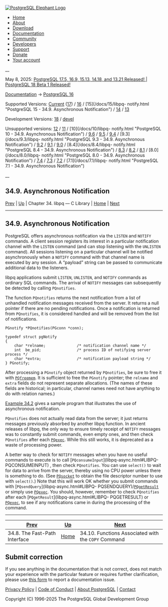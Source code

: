 [ ![PostgreSQL Elephant Logo](/media/img/about/press/elephant.png) ](/)

  * [Home](/ "Home")
  * [About](/about/ "About")
  * [Download](/download/ "Download")
  * [Documentation](/docs/ "Documentation")
  * [Community](/community/ "Community")
  * [Developers](/developer/ "Developers")
  * [Support](/support/ "Support")
  * [Donate](/about/donate/ "Donate")
  * [Your account](/account/ "Your account")

__

May 8, 2025: [ PostgreSQL 17.5, 16.9, 15.13, 14.18, and 13.21 Released! ](/about/news/postgresql-175-169-1513-1418-and-1321-released-3072/) | [ PostgreSQL 18 Beta 1 Released! ](/about/news/postgresql-18-beta-1-released-3070/)

[Documentation](/docs/ "Documentation") -> [PostgreSQL
16](/docs/16/index.html)

Supported Versions: [Current](/docs/current/libpq-notify.html "PostgreSQL 17 -
34.9. Asynchronous Notification") ([17](/docs/17/libpq-notify.html "PostgreSQL
17 - 34.9. Asynchronous Notification")) / [16](/docs/16/libpq-notify.html
"PostgreSQL 16 - 34.9. Asynchronous Notification") / [15](/docs/15/libpq-
notify.html "PostgreSQL 15 - 34.9. Asynchronous Notification") /
[14](/docs/14/libpq-notify.html "PostgreSQL 14 - 34.9. Asynchronous
Notification") / [13](/docs/13/libpq-notify.html "PostgreSQL 13 -
34.9. Asynchronous Notification")

Development Versions: [18](/docs/18/libpq-notify.html "PostgreSQL 18 -
34.9. Asynchronous Notification") / [devel](/docs/devel/libpq-notify.html
"PostgreSQL devel - 34.9. Asynchronous Notification")

Unsupported versions: [12](/docs/12/libpq-notify.html "PostgreSQL 12 -
34.9. Asynchronous Notification") / [11](/docs/11/libpq-notify.html
"PostgreSQL 11 - 34.9. Asynchronous Notification") / [10](/docs/10/libpq-
notify.html "PostgreSQL 10 - 34.9. Asynchronous Notification") /
[9.6](/docs/9.6/libpq-notify.html "PostgreSQL 9.6 - 34.9. Asynchronous
Notification") / [9.5](/docs/9.5/libpq-notify.html "PostgreSQL 9.5 -
34.9. Asynchronous Notification") / [9.4](/docs/9.4/libpq-notify.html
"PostgreSQL 9.4 - 34.9. Asynchronous Notification") / [9.3](/docs/9.3/libpq-
notify.html "PostgreSQL 9.3 - 34.9. Asynchronous Notification") /
[9.2](/docs/9.2/libpq-notify.html "PostgreSQL 9.2 - 34.9. Asynchronous
Notification") / [9.1](/docs/9.1/libpq-notify.html "PostgreSQL 9.1 -
34.9. Asynchronous Notification") / [9.0](/docs/9.0/libpq-notify.html
"PostgreSQL 9.0 - 34.9. Asynchronous Notification") / [8.4](/docs/8.4/libpq-
notify.html "PostgreSQL 8.4 - 34.9. Asynchronous Notification") /
[8.3](/docs/8.3/libpq-notify.html "PostgreSQL 8.3 - 34.9. Asynchronous
Notification") / [8.2](/docs/8.2/libpq-notify.html "PostgreSQL 8.2 -
34.9. Asynchronous Notification") / [8.1](/docs/8.1/libpq-notify.html
"PostgreSQL 8.1 - 34.9. Asynchronous Notification") / [8.0](/docs/8.0/libpq-
notify.html "PostgreSQL 8.0 - 34.9. Asynchronous Notification") /
[7.4](/docs/7.4/libpq-notify.html "PostgreSQL 7.4 - 34.9. Asynchronous
Notification") / [7.3](/docs/7.3/libpq-notify.html "PostgreSQL 7.3 -
34.9. Asynchronous Notification") / [7.2](/docs/7.2/libpq-notify.html
"PostgreSQL 7.2 - 34.9. Asynchronous Notification") / [7.1](/docs/7.1/libpq-
notify.html "PostgreSQL 7.1 - 34.9. Asynchronous Notification")

__

34.9. Asynchronous Notification  
---  
[Prev](libpq-fastpath.html "34.8. The Fast-Path Interface")  | [Up](libpq.html "Chapter 34. libpq — C Library") | Chapter 34. libpq — C Library | [Home](index.html "PostgreSQL 16.9 Documentation") |  [Next](libpq-copy.html "34.10. Functions Associated with the COPY Command")  
  
* * *

## 34.9. Asynchronous Notification #

PostgreSQL offers asynchronous notification via the `LISTEN` and `NOTIFY`
commands. A client session registers its interest in a particular notification
channel with the `LISTEN` command (and can stop listening with the `UNLISTEN`
command). All sessions listening on a particular channel will be notified
asynchronously when a `NOTIFY` command with that channel name is executed by
any session. A “payload” string can be passed to communicate additional data
to the listeners.

libpq applications submit `LISTEN`, `UNLISTEN`, and `NOTIFY` commands as
ordinary SQL commands. The arrival of `NOTIFY` messages can subsequently be
detected by calling `PQnotifies`.

The function `PQnotifies` returns the next notification from a list of
unhandled notification messages received from the server. It returns a null
pointer if there are no pending notifications. Once a notification is returned
from `PQnotifies`, it is considered handled and will be removed from the list
of notifications.

    
    
    PGnotify *PQnotifies(PGconn *conn);
    
    typedef struct pgNotify
    {
        char *relname;              /* notification channel name */
        int  be_pid;                /* process ID of notifying server process */
        char *extra;                /* notification payload string */
    } PGnotify;
    

After processing a `PGnotify` object returned by `PQnotifies`, be sure to free
it with [`PQfreemem`](libpq-misc.html#LIBPQ-PQFREEMEM). It is sufficient to
free the `PGnotify` pointer; the `relname` and `extra` fields do not represent
separate allocations. (The names of these fields are historical; in
particular, channel names need not have anything to do with relation names.)

[Example 34.2](libpq-example.html#LIBPQ-EXAMPLE-2 "Example 34.2. libpq Example
Program 2") gives a sample program that illustrates the use of asynchronous
notification.

`PQnotifies` does not actually read data from the server; it just returns
messages previously absorbed by another libpq function. In ancient releases of
libpq, the only way to ensure timely receipt of `NOTIFY` messages was to
constantly submit commands, even empty ones, and then check `PQnotifies` after
each [`PQexec`](libpq-exec.html#LIBPQ-PQEXEC). While this still works, it is
deprecated as a waste of processing power.

A better way to check for `NOTIFY` messages when you have no useful commands
to execute is to call [`PQconsumeInput`](libpq-async.html#LIBPQ-
PQCONSUMEINPUT) , then check `PQnotifies`. You can use `select()` to wait for
data to arrive from the server, thereby using no CPU power unless there is
something to do. (See [`PQsocket`](libpq-status.html#LIBPQ-PQSOCKET) to obtain
the file descriptor number to use with `select()`.) Note that this will work
OK whether you submit commands with [`PQsendQuery`](libpq-async.html#LIBPQ-
PQSENDQUERY)/[`PQgetResult`](libpq-async.html#LIBPQ-PQGETRESULT) or simply use
[`PQexec`](libpq-exec.html#LIBPQ-PQEXEC). You should, however, remember to
check `PQnotifies` after each [`PQgetResult`](libpq-async.html#LIBPQ-
PQGETRESULT) or [`PQexec`](libpq-exec.html#LIBPQ-PQEXEC), to see if any
notifications came in during the processing of the command.

* * *

[Prev](libpq-fastpath.html "34.8. The Fast-Path Interface")  | [Up](libpq.html "Chapter 34. libpq — C Library") |  [Next](libpq-copy.html "34.10. Functions Associated with the COPY Command")  
---|---|---  
34.8. The Fast-Path Interface  | [Home](index.html "PostgreSQL 16.9 Documentation") |  34.10. Functions Associated with the `COPY` Command  
  
## Submit correction

If you see anything in the documentation that is not correct, does not match
your experience with the particular feature or requires further clarification,
please use [this form](/account/comments/new/16/libpq-notify.html/) to report
a documentation issue.

[Privacy Policy](/about/privacypolicy) | [Code of Conduct](/about/policies/coc/) | [About PostgreSQL](/about/) | [Contact](/about/contact/)  

Copyright (C) 1996-2025 The PostgreSQL Global Development Group

